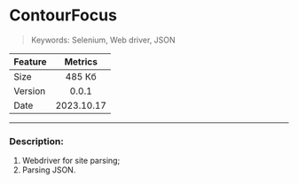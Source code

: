# ContourFocus
> Keywords: Selenium, Web driver, JSON

 Feature   | Metrics 
-----------|:-------: 
Size       |   485 Кб 
Version    |   0.0.1 
Date       |   2023.10.17
***
<h3>Description:</h3>

1. Webdriver for site parsing;
2. Parsing JSON.
